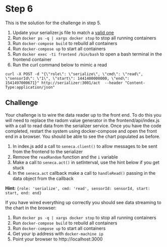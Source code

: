 # Step 6

This is the solution for the challenge in step 5.

1. Update your serializer.js file to match a [valid one][]
2. Run `docker ps -q | xargs docker stop` to stop all running containers
3. Run `docker-compose build` to rebuild all containers
4. Run `docker-compose up` to start all containers
5. Run `docker exec -ti frontend /bin/bash` to open a bash terminal in the frontend container
4. Run the curl command below to mimic a read

```
curl -X POST -d "{\"role\": \"serialize\", \"cmd\": \"read\", \"sensorId\": \"1\", \"start\": 1441400000000, \"end\": 1541497000671}" http://serializer:3001/act  --header "Content-Type:application/json"
```

## Challenge

Your challenge is to wire the data reader up to the front end. To do this you will need to replace the radom value
generator in the frontend/api/index.js with a call to read data from the serializer service. Once you have the code
completed, restart the system using docker-compose and open the front end in a browser. You should be able to see
the chart populated as before.

1. In index.js add a call to `seneca.client()` to allow messages to be sent from the frontend to the serializer
2. Remove the `readRandom` function and the `i` variable
3. Make a call to `seneca.act()` in setInterval, use the hint below if you get stuck
4. In the `seneca.act` callback make a call to `handleRead()` passing in the data object from the callback

__Hint:__ `{role: 'serialize', cmd: 'read', sensorId: sensorId, start: start, end: end}`

If you have wired everything up correctly you should see data streaming to the chart in the browser:

1. Run `docker ps -q | xargs docker stop` to stop all running containers
2. Run `docker-compose build` to rebuild all containers
3. Run `docker-compose up` to start all containers
4. Get your ip address with `docker-machine ip`
5. Point your browser to http://localhost:3000

[valid one]: ./services/serializer/serializer.js
